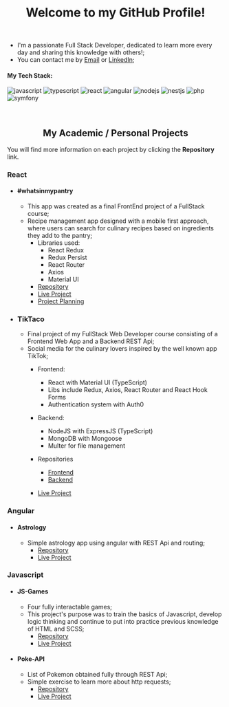 <h1 align="center">Welcome to my GitHub Profile!</h1>
<br>

- I'm a passionate Full Stack Developer, dedicated to learn more every day and sharing this knowledge with others!;
- You can contact me by <a href="mailto:contact@brunodeilhot.dev" target="_blank">Email</a> or <a href="https://www.linkedin.com/in/brunodeilhot/" target="_blank">LinkedIn</a>;

#### My Tech Stack:
   
   <img src="https://img.shields.io/badge/JavaScript-383A47?logo=javascript&style=for-the-badge" alt="javascript"/>  <img src="https://img.shields.io/badge/TypeScript-383A47?logo=typescript&style=for-the-badge" alt="typescript"/>  <img src="https://img.shields.io/badge/React-383A47?logo=react&style=for-the-badge" alt="react"/>  <img src="https://img.shields.io/badge/Angular-383A47?logo=angular&style=for-the-badge" alt="angular"/>  <img src="https://img.shields.io/badge/Node.js-383A47?logo=node.js&style=for-the-badge" alt="nodejs"/>   <img src="https://img.shields.io/badge/NestJS-383A47?logo=nestjs&style=for-the-badge" alt="nestjs"/>  <img src="https://img.shields.io/badge/PHP-383A47?logo=php&style=for-the-badge" alt="php"/>  <img src="https://img.shields.io/badge/Symfony-383A47?logo=symfony&style=for-the-badge" alt="symfony"/>
   

<br>
<h2 align="center">My Academic / Personal Projects</h2>
You will find more information on each project by clicking the <b>Repository</b> link.

### React

- #### #whatsinmypantry
  - This app was created as a final FrontEnd project of a FullStack course;
  - Recipe management app designed with a mobile first approach, where users can search for culinary recipes based on ingredients they add to the pantry;
    - Libraries used:
      - React Redux
      - Redux Persist
      - React Router
      - Axios
      - Material UI
    - [Repository](https://github.com/brunodeilhot/whatsinmypantry#readme)
    - [Live Project](https://mypantry.brunodeilhot.dev)
    - [Project Planning](https://miro.com/app/board/o9J_liwM7Y4=/?invite_link_id=497017393349)
    
 - ### TikTaco
   - Final project of my FullStack Web Developer course consisting of a Frontend Web App and a Backend REST Api;
   - Social media for the culinary lovers inspired by the well known app TikTok;
      - Frontend:
         - React with Material UI (TypeScript)
         - Libs include Redux, Axios, React Router and React Hook Forms
         - Authentication system with Auth0
      - Backend:
         - NodeJS with ExpressJS (TypeScript)
         - MongoDB with Mongoose
         - Multer for file management
      - Repositories     
         - [Frontend](https://github.com/brunodeilhot/TikTaco)
         - [Backend](https://github.com/brunodeilhot/TikTacoAPI)
   
      - [Live Project](https://tiktaco.brunodeilhot.dev)


### Angular

- #### Astrology
  - Simple astrology app using angular with REST Api and routing;
    - [Repository](https://github.com/brunodeilhot/Astrology#readme)
    - [Live Project](https://astro.brunodeilhot.dev)



### Javascript

- #### JS-Games
  - Four fully interactable games;
  - This project's purpose was to train the basics of Javascript, develop logic thinking and continue to put into practice previous knowledge of HTML and SCSS;
    - [Repository](https://github.com/brunodeilhot/JS-training#readme)
    - [Live Project](https://js-games.brunodeilhot.dev)

- #### Poke-API
  - List of Pokemon obtained fully through REST Api;
  - Simple exercise to learn more about http requests;
    - [Repository](https://github.com/brunodeilhot/API-training#readme)
    - [Live Project](https://pokemon.brunodeilhot.dev)




